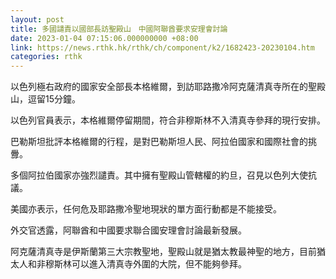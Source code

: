 ```yaml
---
layout: post
title: 多國譴責以國部長訪聖殿山　中國阿聯酋要求安理會討論
date: 2023-01-04 07:15:06.000000000 +08:00
link: https://news.rthk.hk/rthk/ch/component/k2/1682423-20230104.htm
categories: rthk
---
```


以色列極右政府的國家安全部長本格維爾，到訪耶路撒冷阿克薩清真寺所在的聖殿山，逗留15分鐘。

以色列官員表示，本格維爾停留期間，符合非穆斯林不入清真寺參拜的現行安排。

巴勒斯坦批評本格維爾的行程，是對巴勒斯坦人民、阿拉伯國家和國際社會的挑釁。

多個阿拉伯國家亦強烈譴責。其中擁有聖殿山管轄權的約旦，召見以色列大使抗議。

美國亦表示，任何危及耶路撒冷聖地現狀的單方面行動都是不能接受。

外交官透露，阿聯酋和中國要求聯合國安理會討論最新發展。

阿克薩清真寺是伊斯蘭第三大宗教聖地，聖殿山就是猶太教最神聖的地方，目前猶太人和非穆斯林可以進入清真寺外圍的大院，但不能夠參拜。
